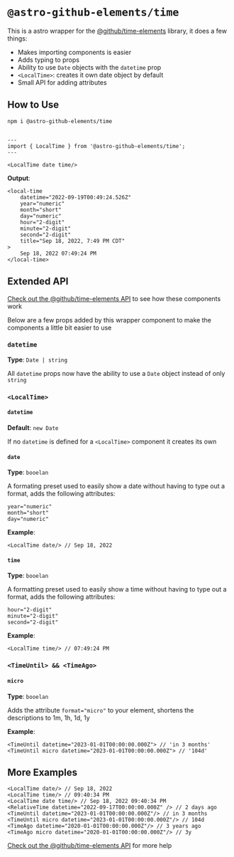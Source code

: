 # `@astro-github-elements/time`

This is a astro wrapper for the [@github/time-elements](https://github.com/github/time-elements#readme) library, it does a few things:

- Makes importing components is easier
- Adds typing to props
- Ability to use `Date` objects with the `datetime` prop
- `<LocalTime>`: creates it own date object by default
- Small API for adding attributes

## How to Use

```
npm i @astro-github-elements/time
```

```tsx

---
import { LocalTime } from '@astro-github-elements/time';
---

<LocalTime date time/>
```

**Output**:
```
<local-time 
    datetime="2022-09-19T00:49:24.526Z"
    year="numeric"
    month="short"
    day="numeric"
    hour="2-digit"
    minute="2-digit"
    second="2-digit"
    title="Sep 18, 2022, 7:49 PM CDT"
>
    Sep 18, 2022 07:49:24 PM
</local-time>
```

## Extended API

[Check out the @github/time-elements API](https://github.com/github/time-elements#readme) to see how these components work

Below are a few props added by this wrapper component to make the components a little bit easier to use

### `datetime`

**Type**: `Date | string`

All `datetime` props now have the ability to use a `Date` object instead of only `string`

### `<LocalTime>`

#### `datetime`

**Default**: `new Date`

If no `datetime` is defined for a `<LocalTime>` component it creates its own

#### `date`

**Type**: `booelan`

A formating preset used to easily show a date without having to type out a format, adds the following attributes:

```tsx
year="numeric"
month="short"
day="numeric"
```

**Example**:

```tsx
<LocalTime date/> // Sep 18, 2022
```

#### `time`

**Type**: `booelan`

A formatting preset used to easily show a time without having to type out a format, adds the following attributes:

```tsx
hour="2-digit"
minute="2-digit"
second="2-digit"
```

**Example**:

```tsx
<LocalTime time/> // 07:49:24 PM
```

### `<TimeUntil> && <TimeAgo>`

#### `micro`

**Type**: `booelan`

Adds the attribute `format="micro"` to your element, shortens the descriptions to 1m, 1h, 1d, 1y

**Example**: 

```tsx
<TimeUntil datetime="2023-01-01T00:00:00.000Z"> // 'in 3 months'
<TimeUntil micro datetime="2023-01-01T00:00:00.000Z"> // '104d'
```

## More Examples

```tsx
<LocalTime date/> // Sep 18, 2022
<LocalTime time/> // 09:40:34 PM
<LocalTime date time/> // Sep 18, 2022 09:40:34 PM
<RelativeTime datetime="2022-09-17T00:00:00.000Z" /> // 2 days ago
<TimeUntil datetime="2023-01-01T00:00:00.000Z"/> // in 3 months
<TimeUntil micro datetime="2023-01-01T00:00:00.000Z"/> // 104d
<TimeAgo datetime="2020-01-01T00:00:00.000Z"/> // 3 years ago
<TimeAgo micro datetime="2020-01-01T00:00:00.000Z"/> // 3y
```

[Check out the @github/time-elements API](https://github.com/github/time-elements#readme) for more help